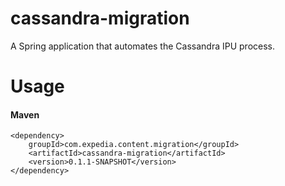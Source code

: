 cassandra-migration
===================

A Spring application that automates the Cassandra IPU process.

Usage
===================


#### Maven

    <dependency>
        groupId>com.expedia.content.migration</groupId>
        <artifactId>cassandra-migration</artifactId>
        <version>0.1.1-SNAPSHOT</version>
    </dependency>
